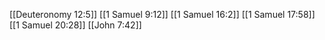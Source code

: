 [[Deuteronomy 12:5]]
[[1 Samuel 9:12]]
[[1 Samuel 16:2]]
[[1 Samuel 17:58]]
[[1 Samuel 20:28]]
[[John 7:42]]
